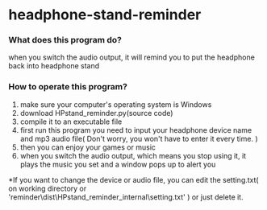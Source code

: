 # headphone-stand-reminder
### What does this program do?
when you switch the audio output, it will remind you to put the headphone back into headphone stand

### How to operate this program?
1. make sure your computer's operating system is Windows
2. download HPstand_reminder.py(source code)
3. compile it to an executable file
4. first run this program you need to input your headphone device name and mp3 audio file( Don't worry, you won't have to enter it every time. )
5. then you can enjoy your games or music
6. when you switch the audio output, which means you stop using it, it plays the music you set and a window pops up to alert you

*If you want to change the device or audio file, you can edit the setting.txt( on working directory or 'reminder\dist\HPstand_reminder\_internal\setting.txt' ) or just delete it.
